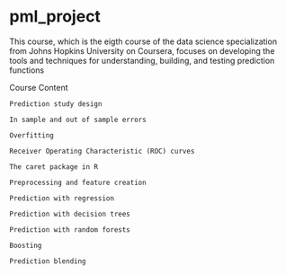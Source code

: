 # pml_project
This course, which is the eigth course of the data science specialization from Johns Hopkins University on Coursera, focuses on developing the tools and techniques for understanding, building, and testing prediction functions

Course Content

    Prediction study design
    
    In sample and out of sample errors
    
    Overfitting
    
    Receiver Operating Characteristic (ROC) curves
    
    The caret package in R
    
    Preprocessing and feature creation
    
    Prediction with regression
    
    Prediction with decision trees
    
    Prediction with random forests
    
    Boosting
    
    Prediction blending

